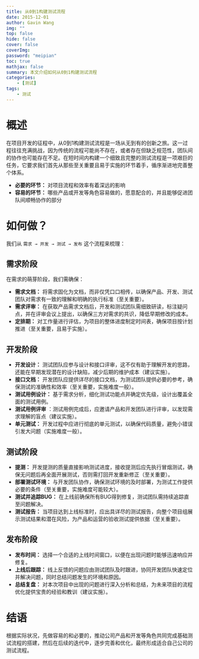 ```yaml
---
title: 从0到1构建测试流程
date: 2015-12-01
author: Gavin Wang
img: ""
top: false
hide: false
cover: false
coverImg:
password: "meipian"
toc: true
mathjax: false
summary: 本文介绍如何从0到1构建测试流程
categories:
    - [测试]
tags:
    - 测试
---
```


# 概述

在项目开发的征程中，从0到1构建测试流程是一场从无到有的创新之旅。这一过程往往充满挑战，因为传统的流程可能尚不存在，或者存在但缺乏规范性，团队间的协作也可能存在不足。在短时间内构建一个细致且完整的测试流程是一项艰巨的任务，它要求我们首先从那些至关重要且易于实施的环节着手，循序渐进地完善整个体系。

- **必要的环节：** 对项目流程和效率有着深远的影响
- **容易的环节：** 哪些产品或开发等角色容易做的，愿意配合的，并且能够促进团队间顺畅协作的部分

# 如何做？

我们从 `需求 → 开发 → 测试 → 发布` 这个流程来梳理：

## 需求阶段

在需求的萌芽阶段，我们需确保：

- **需求文档：** 将需求固化为文档，而非仅凭口口相传，以确保产品、开发、测试团队对需求有一致的理解和明确的执行标准（至关重要）。
- **需求评审：** 在获取产品需求文档后，开发和测试团队需细致研读，标注疑问点，并在评审会议上提出，以确保三方对需求的共识，降低早期修改的成本。
- **定排期：** 对工作量进行评估，为项目的整体进度制定时间表，确保项目按计划推进（至关重要，且易于实施）。


## 开发阶段

- **开发设计：** 测试团队应参与设计和接口评审，这不仅有助于理解开发的思路，还能在早期发现潜在的设计缺陷，减少后期的维护成本（建议实施）。
- **接口文档：** 开发团队应提供详尽的接口文档，为测试团队提供必要的参考，确保测试的准确性和效率（至关重要，实施难度一般）。
- **测试用例设计：** 基于需求分析，细化测试功能点并确定优先级，设计出覆盖全面的测试用例。
- **测试用例评审** ：测试用例完成后，应邀请产品和开发团队进行评审，以发现需求理解的盲点（建议实施）。
- **单元测试：** 开发过程中应进行彻底的单元测试，以确保代码质量，避免小错误引发大问题（实施难度一般）。

## 测试阶段

- **提测：** 开发提测的质量直接影响测试进度，接收提测后应先执行冒烟测试，确保无问题后再全面开展测试，否则需打回开发重新修正（至关重要）。
- **部署测试环境：** 与开发团队协作，确保测试环境的及时部署，为测试工作提供必要的条件（至关重要，实施难度可能较大）。
- **测试并追踪BUG：** 在上线前确保所有BUG得到修复，测试团队需持续追踪直至问题解决。
- **测试报告：** 当项目达到上线标准时，应出具详尽的测试报告，向整个项目组展示测试结果和潜在风险，为产品和运营的验收测试提供依据（至关重要）。


## 发布阶段

- **发布时间：** 选择一个合适的上线时间窗口，以便在出现问题时能够迅速响应并修复。
- **上线后跟踪：** 线上反馈的问题应由测试团队及时跟进，协同开发团队快速定位并解决问题，同时总结问题发生的环境和原因。
- **总结复盘：** 对本次项目中出现的问题进行深入分析和总结，为未来项目的流程优化提供宝贵的经验和教训（建议实施）。


# 结语

根据实际状况，先做容易的和必要的，推动公司产品和开发等角色共同完成基础测试流程的搭建，然后在后续的迭代中，逐步完善和优化，最终形成适合自己公司的测试流程。
